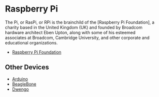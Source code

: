# Raspberry Pi

The Pi, or RasPi, or RPi is the brainchild of the [Raspberry Pi Foundation], a charity based in the United Kingdom (UK) and founded by Broadcom hardware architect Eben Upton, along with some of his esteemed associates at Broadcom, Cambridge University, and other corporate and educational organizations.

*  [Raspberry Pi Foundation](https://www.raspberrypi.org/)

## Other Devices

* [Arduino](http://arduino.cc)
* [BeagleBone](http://beagleboard.org/bone/)
* [Dwengo](http://www.dwengo.org/products/dwengo-board)
